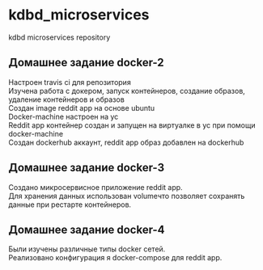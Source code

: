 # kdbd_microservices
kdbd microservices repository

## Домашнее задание docker-2

Настроен travis ci для репозитория  
Изучена работа с докером, запуск контейнеров, создание образов, удаление контейнеров и образов  
Создан image reddit app на основе ubuntu  
Docker-machine настроен на yc  
Reddit app контейнер создан и запущен на виртуалке в yc при помощи docker-machine  
Создан dockerhub аккаунт, reddit app образ добавлен на dockerhub  

## Домашнее задание docker-3

Создано микросервисное приложение reddit app.   
Для хранения данных использован volumeчто позволяет сохранять данные при рестарте контейнеров.  

## Домашнее задание docker-4

Были изучены различные типы docker сетей.  
Реализовано конфигурация я docker-compose для reddit app.  
